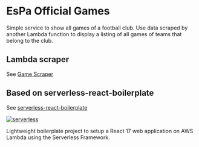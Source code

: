 # EsPa Official Games

Simple service to show all games of a football club. Use data scraped by another Lambda function to display a listing of all games of teams that belong to the club.

## Lambda scraper

See [Game Scraper](https://github.com/agilepoodle/game-srcaper)

## Based on serverless-react-boilerplate

See [serverless-react-boilerplate](https://github.com/arabold/serverless-react-boilerplate)

[![serverless](http://public.serverless.com/badges/v3.svg)](http://www.serverless.com)

Lightweight boilerplate project to setup a React 17 web application on AWS Lambda using the Serverless Framework.

